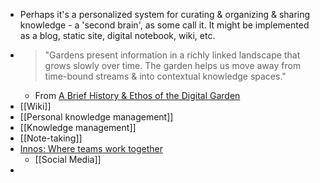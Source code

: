 - Perhaps it's a personalized system for curating & organizing & sharing knowledge - a 'second brain', as some call it. It might be implemented as a blog, static site, digital notebook, wiki, etc.
- >"Gardens present information in a richly linked landscape that grows slowly over time. The garden helps us move away from time-bound streams & into contextual knowledge spaces."
	- From [A Brief History & Ethos of the Digital Garden](https://maggieappleton.com/garden-history)
- [[Wiki]]
- [[Personal knowledge management]]
- [[Knowledge management]]
- [[Note-taking]]
- [Innos: Where teams work together](https://innos.io/)
	- [[Social Media]]
-